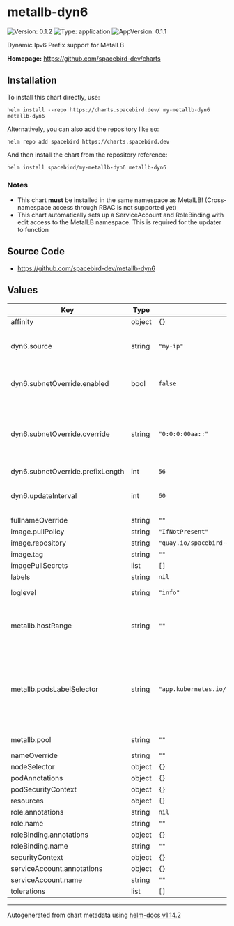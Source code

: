 # metallb-dyn6

![Version: 0.1.2](https://img.shields.io/badge/Version-0.1.2-informational?style=flat-square) ![Type: application](https://img.shields.io/badge/Type-application-informational?style=flat-square) ![AppVersion: 0.1.1](https://img.shields.io/badge/AppVersion-0.1.1-informational?style=flat-square)

Dynamic Ipv6 Prefix support for MetalLB

**Homepage:** <https://github.com/spacebird-dev/charts>

## Installation

To install this chart directly, use:

`helm install --repo https://charts.spacebird.dev/ my-metallb-dyn6 metallb-dyn6`

Alternatively, you can also add the repository like so:

`helm repo add spacebird https://charts.spacebird.dev`

And then install the chart from the repository reference:

`helm install spacebird/my-metallb-dyn6 metallb-dyn6`

### Notes

- This chart **must** be installed in the same namespace as MetalLB! (Cross-namespace access through RBAC is not supported yet)
- This chart automatically sets up a ServiceAccount and RoleBinding with edit access to the MetalLB namespace. This is required for the updater to function

## Source Code

* <https://github.com/spacebird-dev/metallb-dyn6>

## Values

| Key | Type | Default | Description |
|-----|------|---------|-------------|
| affinity | object | `{}` |  |
| dyn6.source | string | `"my-ip"` | Source of the dynamic IPv6 network that will be injected into MetalLB. Can only be `my-ip` at this point. |
| dyn6.subnetOverride.enabled | bool | `false` | Whether to enable the subnet override. Both override and prefix_length must be set if this is true. |
| dyn6.subnetOverride.override | string | `"0:0:0:00aa::"` | Override a portion of the prefix (usually the subnet). This value must be a valid IPv6 address. For example, to set the subnet to :beef: with a /48 dynamic prefix, use: 0:0:0:beef:: |
| dyn6.subnetOverride.prefixLength | int | `56` |  |
| dyn6.updateInterval | int | `60` | Time between attempts to refresh the dynamic Prefix and updating the IPAddressPool in seconds |
| fullnameOverride | string | `""` |  |
| image.pullPolicy | string | `"IfNotPresent"` |  |
| image.repository | string | `"quay.io/spacebird-dev/metallb-dyn6"` |  |
| image.tag | string | `""` |  |
| imagePullSecrets | list | `[]` |  |
| labels | string | `nil` |  |
| loglevel | string | `"info"` | Application loglevel. Can be error,warning,info,debug,trace |
| metallb.hostRange | string | `""` | Range of host addresses that MetalLB can use for allocating services. Must be passed as a range of Ipv6-Host-parts, such as ::1000-::1999 |
| metallb.podsLabelSelector | string | `"app.kubernetes.io/name=metallb,app.kubernetes.io/instance=metallb"` | Use this label selector to filter pods when force-deleting MetalLB to refresh its configuration. Only pods that match this selector will be deleted. Only adjust this if your MetalLB instance is installed with a custom label name/instance. |
| metallb.pool | string | `""` | Name of the IPAddressPool resource  to manage |
| nameOverride | string | `""` |  |
| nodeSelector | object | `{}` |  |
| podAnnotations | object | `{}` |  |
| podSecurityContext | object | `{}` |  |
| resources | object | `{}` |  |
| role.annotations | string | `nil` |  |
| role.name | string | `""` |  |
| roleBinding.annotations | object | `{}` |  |
| roleBinding.name | string | `""` |  |
| securityContext | object | `{}` |  |
| serviceAccount.annotations | object | `{}` |  |
| serviceAccount.name | string | `""` |  |
| tolerations | list | `[]` |  |

----------------------------------------------
Autogenerated from chart metadata using [helm-docs v1.14.2](https://github.com/norwoodj/helm-docs/releases/v1.14.2)
